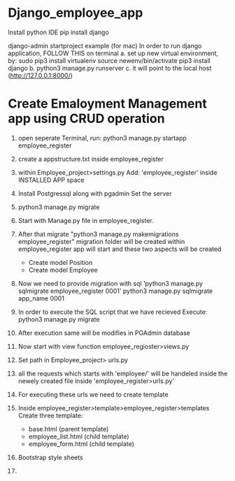 # Django_employee_app

Install python IDE
pip install django

django-admin startproject example (for mac)
In order to run django application, 
FOLLOW THIS on terminal
a. set up new virtual environment, by:
   sudo pip3 install virtualenv
   source newenv/bin/activate
   pip3 install django
b. python3 manage.py runserver
c. it will point to the local host (http://127.0.0.1:8000/)


# Create Emaloyment Management app using CRUD operation
1. open seperate Terminal, 
   run: python3 manage.py startapp employee_register
   
2. create a appstructure.txt inside employee_register
3. within Employee_project>settings.py
   Add: 'employee_register' inside INSTALLED APP space
   
4. Install Postgressql along with pgadmin
   Set the server
   
5. python3 manage.py migrate  
6. Start with Manage.py file in employee_register.
7. After that migrate "python3 manage.py makemigrations employee_register"
   migration folder will be created within employee_register app will start and these two aspects will be created
    - Create model Position
    - Create model Employee
8. Now we need to provide migration with sql
    'python3 manage.py sqlmigrate employee_register 0001'
     python3 manage.py sqlmigrate app_name 0001
     
 9. In order to execute the SQL script that we have recieved
    Execute: python3 manage.py migrate
 10. After execution same will be modifies in PGAdmin database
 11. Now start with view function
     employee_regioster>views.py
 12. Set path in Employee_project> urls.py
 13. all the requests which starts with 'employee/' will be handeled inside the newely created file inside 'employee_register>urls.py'
 14. For executing these urls we need to create template
 15. Inside employee_register>template>employee_register>templates
     Create three template:
     - base.html (parent template)
     - employee_list.html (child template)
     - employee_form.html (child template)
  
 16. Bootstrap style sheets
 17. 
     
 


   

 